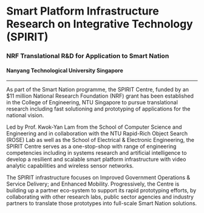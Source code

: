 # Smart Platform Infrastructure Research on Integrative Technology (SPIRIT)
### NRF Translational R&D for Application to Smart Nation
#### Nanyang Technological University Singapore
---
As part of the Smart Nation programme, the SPIRIT Centre, funded by an $11 million National Research Foundation (NRF) grant has been established in the College of Engineering, NTU Singapore to pursue translational research including fast solutioning and prototyping of applications for the national vision. 

Led by Prof. Kwok-Yan Lam from the School of Computer Science and Engineering and in collaboration with the NTU Rapid-Rich Object Search (ROSE) Lab as well as the School of Electrical & Electronic Engineering, the SPIRIT Centre serves as a one-stop-shop with range of engineering competencies including in systems research and artificial intelligence to develop a resilient and scalable smart platform infrastructure with video analytic capabilities and wireless sensor networks. 

The SPIRIT infrastructure focuses on Improved Government Operations & Service Delivery; and Enhanced Mobility. Progressively, the Centre is building up a partner eco-system to support its rapid prototyping efforts, by collaborating with other research labs, public sector agencies and industry partners to translate those prototypes into full-scale Smart Nation solutions.